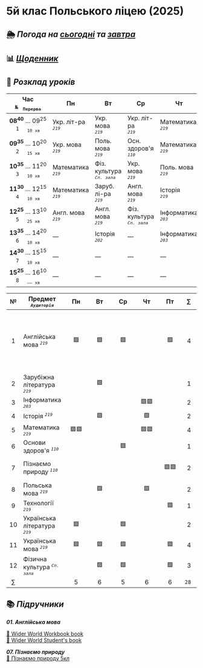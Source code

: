 ﻿# 5й клас Польського ліцею (2025)  

## 🌦️ *Погода на* [*сьогодні*](https://meteofor.com.ua/weather-vinnytsia-4962/hourly/) *та* [*завтра*](https://meteofor.com.ua/weather-vinnytsia-4962/tomorrow)

## 📊 [*Щоденник*](https://nz.ua/schedule/diary?user_id=12623742)   

## 📅 *Розклад уроків*

| Час <br>`№`   <sub>`Перерва`</sub> | Пн | Вт | Ср | Чт | Пт |
|:---:|---|---|---|---|---|
| **08<sup>40</sup>** … 09<sup>25</sup> <br>`1`     <sub>`10 хв`</sub> | Укр. літ-ра <br>*<sup>`219`</sup>* | Укр. мова <br>*<sup>`219`</sup>* | Укр. літ-ра <br>*<sup>`219`</sup>* | Математика <br>*<sup>`219`</sup>* | Фіз. культура <br>*<sup>`Сп. зала`</sup>* |
| **09<sup>35</sup>** … 10<sup>20</sup> <br>`2`     <sub>`15 хв`</sub> | Укр. мова <br>*<sup>`219`</sup>* | Поль. мова <br>*<sup>`219`</sup>* | Осн. здоров'я <br>*<sup>`110`</sup>* | Математика <br>*<sup>`219`</sup>* | Англ. мова <br>*<sup>`219`</sup>* |
| **10<sup>35</sup>** … 11<sup>20</sup> <br>`3`     <sub>`10 хв`</sub> | Математика <br>*<sup>`219`</sup>* | Фіз. культура <br>*<sup>`Сп. зала`</sup>* | Укр. мова <br>*<sup>`219`</sup>* | Поль. мова <br>*<sup>`219`</sup>* | Укр. мова <br>*<sup>`219`</sup>* |
| **11<sup>30</sup>** … 12<sup>15</sup> <br>`4`     <sub>`10 хв`</sub> | Математика <br>*<sup>`219`</sup>* | Заруб. лі-ра <br>*<sup>`219`</sup>* | Англ. мова <br>*<sup>`219`</sup>* | Історія <br>*<sup>`219`</sup>* | Пізнаємо природу <br>*<sup>`110`</sup>* |
| **12<sup>25</sup>** … 13<sup>10</sup> <br>`5`     <sub>`25 хв`</sub> | Англ. мова <br>*<sup>`219`</sup>* | Англ. мова <br>*<sup>`219`</sup>* | Фіз. культура <br>*<sup>`Сп. зала`</sup>* | Інформатика <br>*<sup>`203`</sup>* | Пізнаємо природу <br>*<sup>`110`</sup>* |
| **13<sup>35</sup>** … 14<sup>20</sup> <br>`6`     <sub>`10 хв`</sub> | — | Історія <br>*<sup>`202`</sup>* | — | Інформатика <br>*<sup>`203`</sup>* | Технології <br>*<sup>`219`</sup>* |
| **14<sup>30</sup>** … 15<sup>15</sup> <br>`7`     <sub>`10 хв`</sub> | — | — | — | — | — |
| **15<sup>25</sup>** … 16<sup>10</sup> <br>`8`     <sub>`—— хв`</sub> | — | — | — | — | — |



| № | Предмет *<sup>`Аудиторія`</sup>* |    Пн    |    Вт    |    Ср    |    Чт    |    Пт    | ∑ | Підручники |
| :---: | --- | :---: | :---: | :---: | :---: | :---: | ---: | --- |
|  1 | Англійська мова *<sup>`219`</sup>*         | 🟩 | 🟩 | 🟩 |   | 🟩 | 4 | [📕 Wider World Workbook book](https://drive.google.com/file/d/1qM08yAF_mCnAI-t1aZ8J6g2OpVq0Kz3o/view?usp=drive_link) </br> [📘 Wider World Student's book](https://drive.google.com/file/d/14qGvT96tayHBzcNOs5w396eP-29QJLtc/view?usp=drive_link)   |
|  2 | Зарубіжна література *<sup>`219`</sup>*       |   | 🟩 |   |   |   | 1 | |
|  3 | Інформатика *<sup>`203`</sup>*        |   |   |   | 🟩🟩 |   | 2 | |
|  4 | Історія *<sup>`219`</sup>*            |   | 🟩 |   | 🟩 |   | 2 | |
|  5 | Математика *<sup>`219`</sup>*         | 🟩🟩 |   |   | 🟩🟩 |   | 4 | |
|  6 | Основи здоров'я *<sup>`110`</sup>*      |   |   | 🟩 |   |   | 1 | |
|  7 | Пізнаємо природу *<sup>`110`</sup>*   |   |   |   |   | 🟩🟩 | 2 | [📕 Пізнаємо природу 5кл](https://drive.google.com/file/d/11ZiUeODbtlyl25JWCbeNvxANckNQtiys/view?usp=drive_link) |
|  8 | Польська мова *<sup>`219`</sup>*         |   | 🟩 |   | 🟩 |   | 2 | |
|  9 | Технології *<sup>`219`</sup>*         |   |   |   |   | 🟩 | 1 | |
| 10 | Українська література *<sup>`219`</sup>*        | 🟩 |   | 🟩 |   |   | 2 | |
| 11 | Українська мова *<sup>`219`</sup>*          | 🟩 | 🟩 | 🟩 |   | 🟩 | 4 | |
| 12 | Фізична культура *<sup>`Сп. зала`</sup>* |   | 🟩 | 🟩 |   | 🟩 | 3 | |
| ∑ |  | 5 | 6 | 5 | 6 | 6 | `28` |

## 📚 *Підручники*

***01. Англійська мова***  


[📕 Wider World Workbook book](https://drive.google.com/file/d/1qM08yAF_mCnAI-t1aZ8J6g2OpVq0Kz3o/view?usp=drive_link)  
[📘 Wider World Student's book](https://drive.google.com/file/d/14qGvT96tayHBzcNOs5w396eP-29QJLtc/view?usp=drive_link)  

***07. Пізнаємо природу***    
[📕 Пізнаємо природу 5кл](https://drive.google.com/file/d/11ZiUeODbtlyl25JWCbeNvxANckNQtiys/view?usp=drive_link)

